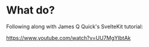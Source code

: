 # What do?

Following along with James Q Quick's SvelteKit tutorial:

https://www.youtube.com/watch?v=UU7MgYIbtAk
